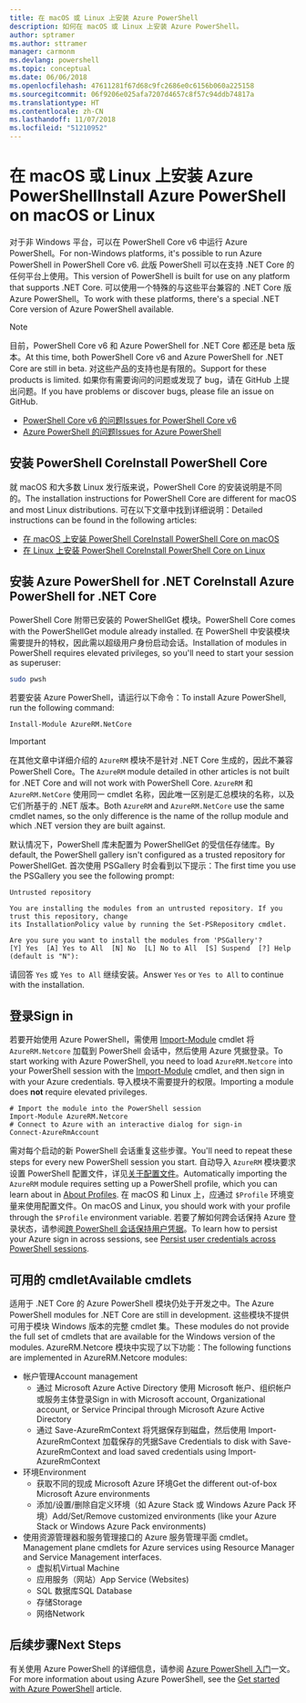 ```yaml
---
title: 在 macOS 或 Linux 上安装 Azure PowerShell
description: 如何在 macOS 或 Linux 上安装 Azure PowerShell。
author: sptramer
ms.author: sttramer
manager: carmonm
ms.devlang: powershell
ms.topic: conceptual
ms.date: 06/06/2018
ms.openlocfilehash: 47611281f67d68c9fc2686e0c6156b060a225158
ms.sourcegitcommit: 06f9206e025afa7207d4657c8f57c94ddb74817a
ms.translationtype: HT
ms.contentlocale: zh-CN
ms.lasthandoff: 11/07/2018
ms.locfileid: "51210952"
---
```

# <a name="install-azure-powershell-on-macos-or-linux"></a><span data-ttu-id="1ef0a-103">在 macOS 或 Linux 上安装 Azure PowerShell</span><span class="sxs-lookup"><span data-stu-id="1ef0a-103">Install Azure PowerShell on macOS or Linux</span></span>

<span data-ttu-id="1ef0a-104">对于非 Windows 平台，可以在 PowerShell Core v6 中运行 Azure PowerShell。</span><span class="sxs-lookup"><span data-stu-id="1ef0a-104">For non-Windows platforms, it's possible to run Azure PowerShell in PowerShell Core v6.</span></span> <span data-ttu-id="1ef0a-105">此版 PowerShell 可以在支持 .NET Core 的任何平台上使用。</span><span class="sxs-lookup"><span data-stu-id="1ef0a-105">This version of PowerShell is built for use on any platform that supports .NET Core.</span></span> <span data-ttu-id="1ef0a-106">可以使用一个特殊的与这些平台兼容的 .NET Core 版 Azure PowerShell。</span><span class="sxs-lookup"><span data-stu-id="1ef0a-106">To work with these platforms, there's a special .NET Core version of Azure PowerShell available.</span></span>

> [!NOTE]
> <span data-ttu-id="1ef0a-107">目前，PowerShell Core v6 和 Azure PowerShell for .NET Core 都还是 beta 版本。</span><span class="sxs-lookup"><span data-stu-id="1ef0a-107">At this time, both PowerShell Core v6 and Azure PowerShell for .NET Core are still in beta.</span></span>
> <span data-ttu-id="1ef0a-108">对这些产品的支持也是有限的。</span><span class="sxs-lookup"><span data-stu-id="1ef0a-108">Support for these products is limited.</span></span> <span data-ttu-id="1ef0a-109">如果你有需要询问的问题或发现了 bug，请在 GitHub 上提出问题。</span><span class="sxs-lookup"><span data-stu-id="1ef0a-109">If you have problems or discover bugs, please file an issue on GitHub.</span></span>
>
> * [<span data-ttu-id="1ef0a-110">PowerShell Core v6 的问题</span><span class="sxs-lookup"><span data-stu-id="1ef0a-110">Issues for PowerShell Core v6</span></span>](https://github.com/PowerShell/PowerShell/issues)
> * [<span data-ttu-id="1ef0a-111">Azure PowerShell 的问题</span><span class="sxs-lookup"><span data-stu-id="1ef0a-111">Issues for Azure PowerShell</span></span>](https://github.com/azure/azure-docs-powershell/issues)

## <a name="install-powershell-core"></a><span data-ttu-id="1ef0a-112">安装 PowerShell Core</span><span class="sxs-lookup"><span data-stu-id="1ef0a-112">Install PowerShell Core</span></span>

<span data-ttu-id="1ef0a-113">就 macOS 和大多数 Linux 发行版来说，PowerShell Core 的安装说明是不同的。</span><span class="sxs-lookup"><span data-stu-id="1ef0a-113">The installation instructions for PowerShell Core are different for macOS and most Linux distributions.</span></span>
<span data-ttu-id="1ef0a-114">可在以下文章中找到详细说明：</span><span class="sxs-lookup"><span data-stu-id="1ef0a-114">Detailed instructions can be found in the following articles:</span></span>

* [<span data-ttu-id="1ef0a-115">在 macOS 上安装 PowerShell Core</span><span class="sxs-lookup"><span data-stu-id="1ef0a-115">Install PowerShell Core on macOS</span></span>](/powershell/scripting/setup/installing-powershell-core-on-macos)
* [<span data-ttu-id="1ef0a-116">在 Linux 上安装 PowerShell Core</span><span class="sxs-lookup"><span data-stu-id="1ef0a-116">Install PowerShell Core on Linux</span></span>](/powershell/scripting/setup/installing-powershell-core-on-linux)

## <a name="install-azure-powershell-for-net-core"></a><span data-ttu-id="1ef0a-117">安装 Azure PowerShell for .NET Core</span><span class="sxs-lookup"><span data-stu-id="1ef0a-117">Install Azure PowerShell for .NET Core</span></span>

<span data-ttu-id="1ef0a-118">PowerShell Core 附带已安装的 PowerShellGet 模块。</span><span class="sxs-lookup"><span data-stu-id="1ef0a-118">PowerShell Core comes with the PowerShellGet module already installed.</span></span> <span data-ttu-id="1ef0a-119">在 PowerShell 中安装模块需要提升的特权，因此需以超级用户身份启动会话。</span><span class="sxs-lookup"><span data-stu-id="1ef0a-119">Installation of modules in PowerShell requires elevated privileges, so you'll need to start your session as superuser:</span></span>

```bash
sudo pwsh
```

<span data-ttu-id="1ef0a-120">若要安装 Azure PowerShell，请运行以下命令：</span><span class="sxs-lookup"><span data-stu-id="1ef0a-120">To install Azure PowerShell, run the following command:</span></span>

```powershell-interactive
Install-Module AzureRM.NetCore
```

> [!IMPORTANT]
> <span data-ttu-id="1ef0a-121">在其他文章中详细介绍的 `AzureRM` 模块不是针对 .NET Core 生成的，因此不兼容 PowerShell Core。</span><span class="sxs-lookup"><span data-stu-id="1ef0a-121">The `AzureRM` module detailed in other articles is not built for .NET Core and will not work with PowerShell Core.</span></span> <span data-ttu-id="1ef0a-122">`AzureRM` 和 `AzureRM.NetCore` 使用同一 cmdlet 名称，因此唯一区别是汇总模块的名称，以及它们所基于的 .NET 版本。</span><span class="sxs-lookup"><span data-stu-id="1ef0a-122">Both `AzureRM` and `AzureRM.NetCore` use the same cmdlet names, so the only difference is the name of the rollup module and which .NET version they are built against.</span></span>

<span data-ttu-id="1ef0a-123">默认情况下，PowerShell 库未配置为 PowerShellGet 的受信任存储库。</span><span class="sxs-lookup"><span data-stu-id="1ef0a-123">By default, the PowerShell gallery isn't configured as a trusted repository for PowerShellGet.</span></span> <span data-ttu-id="1ef0a-124">首次使用 PSGallery 时会看到以下提示：</span><span class="sxs-lookup"><span data-stu-id="1ef0a-124">The first time you use the PSGallery you see the following prompt:</span></span>

```output
Untrusted repository

You are installing the modules from an untrusted repository. If you trust this repository, change
its InstallationPolicy value by running the Set-PSRepository cmdlet.

Are you sure you want to install the modules from 'PSGallery'?
[Y] Yes  [A] Yes to All  [N] No  [L] No to All  [S] Suspend  [?] Help (default is "N"):
```

<span data-ttu-id="1ef0a-125">请回答 `Yes` 或 `Yes to All` 继续安装。</span><span class="sxs-lookup"><span data-stu-id="1ef0a-125">Answer `Yes` or `Yes to All` to continue with the installation.</span></span>

## <a name="sign-in"></a><span data-ttu-id="1ef0a-126">登录</span><span class="sxs-lookup"><span data-stu-id="1ef0a-126">Sign in</span></span>

<span data-ttu-id="1ef0a-127">若要开始使用 Azure PowerShell，需使用 [Import-Module](/powershell/module/Microsoft.PowerShell.Core/Import-Module) cmdlet 将 `AzureRM.Netcore` 加载到 PowerShell 会话中，然后使用 Azure 凭据登录。</span><span class="sxs-lookup"><span data-stu-id="1ef0a-127">To start working with Azure PowerShell, you need to load `AzureRM.Netcore` into your PowerShell session with the [Import-Module](/powershell/module/Microsoft.PowerShell.Core/Import-Module) cmdlet, and then sign in with your Azure credentials.</span></span> <span data-ttu-id="1ef0a-128">导入模块不需要提升的权限。</span><span class="sxs-lookup"><span data-stu-id="1ef0a-128">Importing a module does __not__ require elevated privileges.</span></span>

```powershell-interactive
# Import the module into the PowerShell session
Import-Module AzureRM.Netcore
# Connect to Azure with an interactive dialog for sign-in
Connect-AzureRmAccount
```

<span data-ttu-id="1ef0a-129">需对每个启动的新 PowerShell 会话重复这些步骤。</span><span class="sxs-lookup"><span data-stu-id="1ef0a-129">You'll need to repeat these steps for every new PowerShell session you start.</span></span> <span data-ttu-id="1ef0a-130">自动导入 `AzureRM` 模块要求设置 PowerShell 配置文件，详见[关于配置文件](/powershell/module/microsoft.powershell.core/about/about_profiles)。</span><span class="sxs-lookup"><span data-stu-id="1ef0a-130">Automatically importing the `AzureRM` module requires setting up a PowerShell profile, which you can learn about in [About Profiles](/powershell/module/microsoft.powershell.core/about/about_profiles).</span></span>
<span data-ttu-id="1ef0a-131">在 macOS 和 Linux 上，应通过 `$Profile` 环境变量来使用配置文件。</span><span class="sxs-lookup"><span data-stu-id="1ef0a-131">On macOS and Linux, you should work with your profile through the `$Profile` environment variable.</span></span> <span data-ttu-id="1ef0a-132">若要了解如何跨会话保持 Azure 登录状态，请参阅[跨 PowerShell 会话保持用户凭据](context-persistence.md)。</span><span class="sxs-lookup"><span data-stu-id="1ef0a-132">To learn how to persist your Azure sign in across sessions, see [Persist user credentials across PowerShell sessions](context-persistence.md).</span></span>

## <a name="available-cmdlets"></a><span data-ttu-id="1ef0a-133">可用的 cmdlet</span><span class="sxs-lookup"><span data-stu-id="1ef0a-133">Available cmdlets</span></span>

<span data-ttu-id="1ef0a-134">适用于 .NET Core 的 Azure PowerShell 模块仍处于开发之中。</span><span class="sxs-lookup"><span data-stu-id="1ef0a-134">The Azure PowerShell modules for .NET Core are still in development.</span></span> <span data-ttu-id="1ef0a-135">这些模块不提供可用于模块 Windows 版本的完整 cmdlet 集。</span><span class="sxs-lookup"><span data-stu-id="1ef0a-135">These modules do not provide the full set of cmdlets that are available for the Windows version of the modules.</span></span> <span data-ttu-id="1ef0a-136">AzureRM.Netcore 模块中实现了以下功能：</span><span class="sxs-lookup"><span data-stu-id="1ef0a-136">The following functions are implemented in AzureRM.Netcore modules:</span></span>

* <span data-ttu-id="1ef0a-137">帐户管理</span><span class="sxs-lookup"><span data-stu-id="1ef0a-137">Account management</span></span>
  * <span data-ttu-id="1ef0a-138">通过 Microsoft Azure Active Directory 使用 Microsoft 帐户、组织帐户或服务主体登录</span><span class="sxs-lookup"><span data-stu-id="1ef0a-138">Sign in with Microsoft account, Organizational account, or Service Principal through Microsoft Azure Active Directory</span></span>
  * <span data-ttu-id="1ef0a-139">通过 Save-AzureRmContext 将凭据保存到磁盘，然后使用 Import-AzureRmContext 加载保存的凭据</span><span class="sxs-lookup"><span data-stu-id="1ef0a-139">Save Credentials to disk with Save-AzureRmContext and load saved credentials using Import-AzureRmContext</span></span>
* <span data-ttu-id="1ef0a-140">环境</span><span class="sxs-lookup"><span data-stu-id="1ef0a-140">Environment</span></span>
  * <span data-ttu-id="1ef0a-141">获取不同的现成 Microsoft Azure 环境</span><span class="sxs-lookup"><span data-stu-id="1ef0a-141">Get the different out-of-box Microsoft Azure environments</span></span>
  * <span data-ttu-id="1ef0a-142">添加/设置/删除自定义环境（如 Azure Stack 或 Windows Azure Pack 环境）</span><span class="sxs-lookup"><span data-stu-id="1ef0a-142">Add/Set/Remove customized environments (like your Azure Stack or Windows Azure Pack environments)</span></span>
* <span data-ttu-id="1ef0a-143">使用资源管理器和服务管理接口的 Azure 服务管理平面 cmdlet。</span><span class="sxs-lookup"><span data-stu-id="1ef0a-143">Management plane cmdlets for Azure services using Resource Manager and Service Management interfaces.</span></span>
  * <span data-ttu-id="1ef0a-144">虚拟机</span><span class="sxs-lookup"><span data-stu-id="1ef0a-144">Virtual Machine</span></span>
  * <span data-ttu-id="1ef0a-145">应用服务（网站）</span><span class="sxs-lookup"><span data-stu-id="1ef0a-145">App Service (Websites)</span></span>
  * <span data-ttu-id="1ef0a-146">SQL 数据库</span><span class="sxs-lookup"><span data-stu-id="1ef0a-146">SQL Database</span></span>
  * <span data-ttu-id="1ef0a-147">存储</span><span class="sxs-lookup"><span data-stu-id="1ef0a-147">Storage</span></span>
  * <span data-ttu-id="1ef0a-148">网络</span><span class="sxs-lookup"><span data-stu-id="1ef0a-148">Network</span></span>

## <a name="next-steps"></a><span data-ttu-id="1ef0a-149">后续步骤</span><span class="sxs-lookup"><span data-stu-id="1ef0a-149">Next Steps</span></span>

<span data-ttu-id="1ef0a-150">有关使用 Azure PowerShell 的详细信息，请参阅 [Azure PowerShell 入门](get-started-azureps.md)一文。</span><span class="sxs-lookup"><span data-stu-id="1ef0a-150">For more information about using Azure PowerShell, see the [Get started with Azure PowerShell](get-started-azureps.md) article.</span></span>
